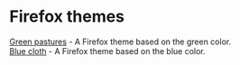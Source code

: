 # Firefox themes

[Green pastures](https://github.com/loveisfoss/firefox-themes/tree/green-pastures) - A Firefox theme based on the green color. \
[Blue cloth](https://github.com/loveisfoss/firefox-themes/tree/green-pastures) - A Firefox theme based on the blue color.
